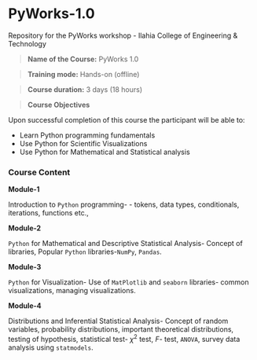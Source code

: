 # PyWorks-1.0
Repository for the PyWorks workshop - Ilahia College of Engineering &amp; Technology
>**Name of the Course:** PyWorks 1.0

>**Training mode:** Hands-on (offline)

>**Course duration:** 3 days (18 hours)

>**Course Objectives**

Upon successful completion of this course the participant will be able to:
- Learn Python programming fundamentals
-  Use Python for Scientific Visualizations
- Use Python for Mathematical and Statistical analysis

### Course Content

**Module-1** 

Introduction to `Python` programming- - tokens, data types, conditionals, iterations, functions etc.,

**Module-2**

`Python` for Mathematical and Descriptive Statistical Analysis- Concept of libraries, Popular `Python` libraries-`NumPy`, `Pandas`.

**Module-3**

`Python` for Visualization- Use of `MatPlotlib` and `seaborn` libraries- common visualizations, managing visualizations.

**Module-4**

Distributions and Inferential Statistical Analysis- Concept of random variables, probability distributions, important theoretical distributions, testing of hypothesis, statistical test- $\chi^2$ test, $F$- test, `ANOVA`, survey data analysis using `statmodels`.
